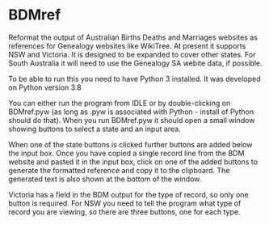 # BDMref
Reformat the output of Australian Births Deaths and Marriages websites as references for Genealogy websites like WikiTree.
At present it supports NSW and Victoria. It is designed to be expanded to cover other states.
For South Australia it will need to use the Genealogy SA webite data, if possible.

To be able to run this you need to have Python 3 installed. It was developed on Python version 3.8

You can either run the program from IDLE or by double-clicking on BDMref.pyw (as long as .pyw is associated with Python - install of Python should do that).
When you run BDMref.pyw it should open a small window showing buttons to select a state and an input area.

When one of the state buttons is clicked further buttons are added below the input box.
Once you have copied a single record line from the BDM website and pasted it in the input box,
click on one of the added buttons to generate the formatted reference and copy it to the clipboard.
The generated text is also shown at the bottom of the window.

Victoria has a field in the BDM output for the type of record, so only one button is required.
For NSW you need to tell the program what type of record you are viewing, so there are three buttons, one for each type.
